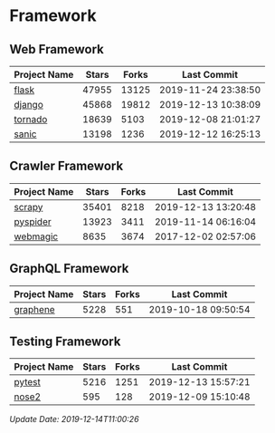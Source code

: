 # Framework

## Web Framework

| Project Name | Stars | Forks | Last Commit |
| ------------ | ----- | ----- | ----------- |
| [flask](https://github.com/pallets/flask) | 47955 | 13125 | 2019-11-24 23:38:50 |
| [django](https://github.com/django/django) | 45868 | 19812 | 2019-12-13 10:38:09 |
| [tornado](https://github.com/tornadoweb/tornado) | 18639 | 5103 | 2019-12-08 21:01:27 |
| [sanic](https://github.com/huge-success/sanic) | 13198 | 1236 | 2019-12-12 16:25:13 |

## Crawler Framework

| Project Name | Stars | Forks | Last Commit |
| ------------ | ----- | ----- | ----------- |
| [scrapy](https://github.com/scrapy/scrapy) | 35401 | 8218 | 2019-12-13 13:20:48 |
| [pyspider](https://github.com/binux/pyspider) | 13923 | 3411 | 2019-11-14 06:16:04 |
| [webmagic](https://github.com/code4craft/webmagic) | 8635 | 3674 | 2017-12-02 02:57:06 |

## GraphQL Framework

| Project Name | Stars | Forks | Last Commit |
| ------------ | ----- | ----- | ----------- |
| [graphene](https://github.com/graphql-python/graphene) | 5228 | 551 | 2019-10-18 09:50:54 |

## Testing Framework

| Project Name | Stars | Forks | Last Commit |
| ------------ | ----- | ----- | ----------- |
| [pytest](https://github.com/pytest-dev/pytest) | 5216 | 1251 | 2019-12-13 15:57:21 |
| [nose2](https://github.com/nose-devs/nose2) | 595 | 128 | 2019-12-09 15:10:48 |

*Update Date: 2019-12-14T11:00:26*